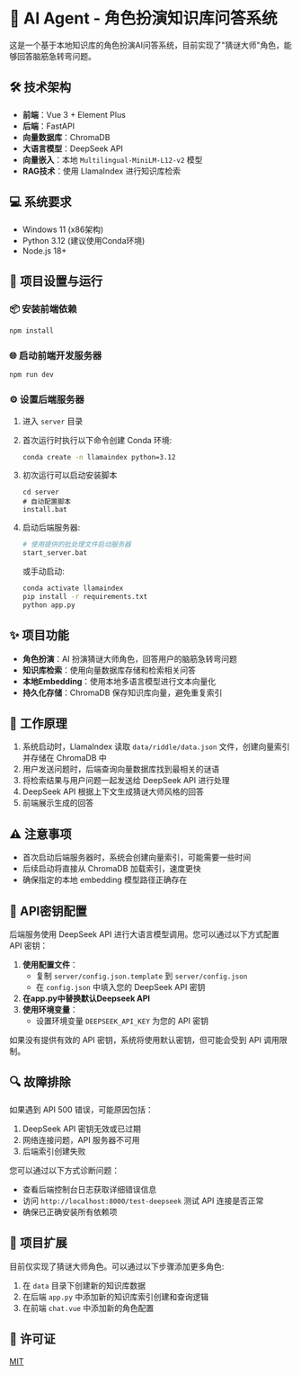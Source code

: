 # 🤖 AI Agent - 角色扮演知识库问答系统

这是一个基于本地知识库的角色扮演AI问答系统，目前实现了"猜谜大师"角色，能够回答脑筋急转弯问题。

## 🛠️ 技术架构

- **前端**：Vue 3 + Element Plus
- **后端**：FastAPI
- **向量数据库**：ChromaDB
- **大语言模型**：DeepSeek API
- **向量嵌入**：本地 `Multilingual-MiniLM-L12-v2` 模型
- **RAG技术**：使用 LlamaIndex 进行知识库检索

## 💻 系统要求

- Windows 11 (x86架构)
- Python 3.12 (建议使用Conda环境)
- Node.js 18+

## 🚀 项目设置与运行

### 📦 安装前端依赖

```sh
npm install
```

### 🌐 启动前端开发服务器

```sh
npm run dev
```

### ⚙️ 设置后端服务器

1.  进入 `server` 目录
2.  首次运行时执行以下命令创建 Conda 环境:

    ```sh
    conda create -n llamaindex python=3.12
    ```
3.  初次运行可以启动安装脚本

    ```
    cd server
    # 自动配置脚本
    install.bat
    ```
4.  启动后端服务器:

    ```sh
    # 使用提供的批处理文件启动服务器
    start_server.bat
    ```

    或手动启动:

    ```sh
    conda activate llamaindex
    pip install -r requirements.txt
    python app.py
    ```

## ✨ 项目功能

- **角色扮演**：AI 扮演猜谜大师角色，回答用户的脑筋急转弯问题
- **知识库检索**：使用向量数据库存储和检索相关问答
- **本地Embedding**：使用本地多语言模型进行文本向量化
- **持久化存储**：ChromaDB 保存知识库向量，避免重复索引

## 🧠 工作原理

1.  系统启动时，LlamaIndex 读取 `data/riddle/data.json` 文件，创建向量索引并存储在 ChromaDB 中
2.  用户发送问题时，后端查询向量数据库找到最相关的谜语
3.  将检索结果与用户问题一起发送给 DeepSeek API 进行处理
4.  DeepSeek API 根据上下文生成猜谜大师风格的回答
5.  前端展示生成的回答

## ⚠️ 注意事项

- 首次启动后端服务器时，系统会创建向量索引，可能需要一些时间
- 后续启动将直接从 ChromaDB 加载索引，速度更快
- 确保指定的本地 embedding 模型路径正确存在

## 🔑 API密钥配置

后端服务使用 DeepSeek API 进行大语言模型调用。您可以通过以下方式配置 API 密钥：

1.  **使用配置文件**：
    -   复制 `server/config.json.template` 到 `server/config.json`
    -   在 `config.json` 中填入您的 DeepSeek API 密钥
2.  **在app.py中替换默认Deepseek API**
3.  **使用环境变量**：
    -   设置环境变量 `DEEPSEEK_API_KEY` 为您的 API 密钥

如果没有提供有效的 API 密钥，系统将使用默认密钥，但可能会受到 API 调用限制。

## 🔍 故障排除

如果遇到 API 500 错误，可能原因包括：

1.  DeepSeek API 密钥无效或已过期
2.  网络连接问题，API 服务器不可用
3.  后端索引创建失败

您可以通过以下方式诊断问题：

- 查看后端控制台日志获取详细错误信息
- 访问 `http://localhost:8000/test-deepseek` 测试 API 连接是否正常
- 确保已正确安装所有依赖项

## 🧩 项目扩展

目前仅实现了猜谜大师角色。可以通过以下步骤添加更多角色:

1.  在 `data` 目录下创建新的知识库数据
2.  在后端 `app.py` 中添加新的知识库索引创建和查询逻辑
3.  在前端 `chat.vue` 中添加新的角色配置

## 📄 许可证

[MIT](LICENSE)
